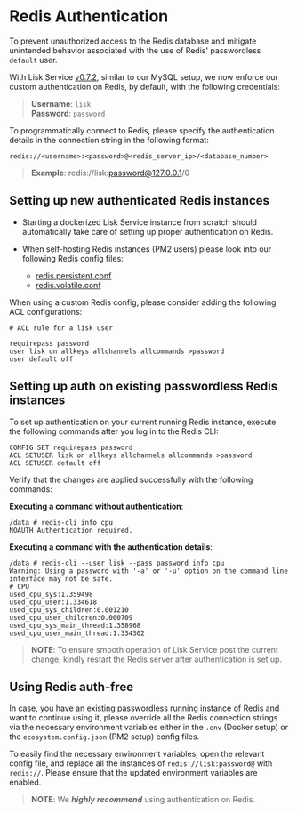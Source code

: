 # Redis Authentication

To prevent unauthorized access to the Redis database and mitigate unintended behavior associated with the use of Redis' passwordless `default` user.

With Lisk Service [v0.7.2](https://github.com/LiskHQ/lisk-service/tree/v0.7.2), similar to our MySQL setup, we now enforce our custom authentication on Redis, by default, with the following credentials:

> **Username**: `lisk` <br>
> **Password**: `password`

To programmatically connect to Redis, please specify the authentication details in the connection string in the following format:

```
redis://<username>:<password>@<redis_server_ip>/<database_number>
```
> **Example**: redis://lisk:password@127.0.0.1/0

## Setting up new authenticated Redis instances

- Starting a dockerized Lisk Service instance from scratch should automatically take care of setting up proper authentication on Redis.

- When self-hosting Redis instances (PM2 users) please look into our following Redis config files:
  - [redis.persistent.conf](../docker/redis.persistent.conf)
  - [redis.volatile.conf](../docker/redis.volatile.conf)

When using a custom Redis config, please consider adding the following ACL configurations:

```
# ACL rule for a lisk user

requirepass password
user lisk on allkeys allchannels allcommands >password
user default off
```

## Setting up auth on existing passwordless Redis instances

To set up authentication on your current running Redis instance, execute the following commands after you log in to the Redis CLI:

```
CONFIG SET requirepass password
ACL SETUSER lisk on allkeys allchannels allcommands >password
ACL SETUSER default off
```

Verify that the changes are applied successfully with the following commands:

**Executing a command without authentication**:
```
/data # redis-cli info cpu
NOAUTH Authentication required.
```

**Executing a command with the authentication details**:
```
/data # redis-cli --user lisk --pass password info cpu
Warning: Using a password with '-a' or '-u' option on the command line interface may not be safe.
# CPU
used_cpu_sys:1.359498
used_cpu_user:1.334618
used_cpu_sys_children:0.001210
used_cpu_user_children:0.000709
used_cpu_sys_main_thread:1.358968
used_cpu_user_main_thread:1.334302
```

> **NOTE**: To ensure smooth operation of Lisk Service post the current change, kindly restart the Redis server after authentication is set up.

## Using Redis auth-free

In case, you have an existing passwordless running instance of Redis and want to continue using it, please override all the Redis connection strings via the necessary environment variables either in the `.env` (Docker setup) or the `ecosystem.config.json` (PM2 setup) config files.

To easily find the necessary environment variables, open the relevant config file, and replace all the instances of `redis://lisk:password@` with `redis://`. Please ensure that the updated environment variables are enabled.

> **NOTE**: We _**highly recommend**_ using authentication on Redis.
